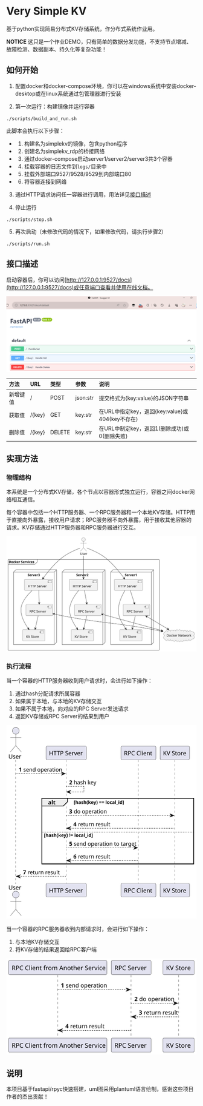 # Very Simple KV

基于python实现简易分布式KV存储系统，作分布式系统作业用。

**NOTICE** 这只是一个作业DEMO，只有简单的数据分发功能，不支持节点增减、故障检测、数据副本、持久化等复杂功能！

## 如何开始

1. 配置docker和docker-compose环境，你可以在windows系统中安装docker-desktop或在linux系统通过包管理器进行安装

2. 第一次运行：构建镜像并运行容器
```shell
./scripts/build_and_run.sh
```
此脚本会执行以下步骤：
- 1. 构建名为simplekv的镜像，包含python程序
- 2. 创建名为simplekv_rdp的桥接网络
- 3. 通过docker-compose启动server1/server2/server3共3个容器
- 4. 挂载容器的日志文件到`logs/`目录中
- 5. 挂载外部端口9527/9528/9529到内部端口80
- 6. 将容器连接到网络

3. 通过HTTP请求访问任一容器进行调用，用法详见[接口描述](#2.1)

4. 停止运行
```shell
./scripts/stop.sh
```

5. 再次启动（未修改代码的情况下，如果修改代码，请执行步骤2）
```shell
./scripts/run.sh
```

## <h2 id="2.1">接口描述</h2>

启动容器后，你可以访问[http://127.0.0.1:9527/docs](http://127.0.0.1:9527/docs)或任意端口查看并使用在线文档。

![在线文档](examples/api-doc.png)

| 方法     | URL    | 类型   | 参数     | 说明                                            |
| :------- | :----- | :----- | :------- | :---------------------------------------------- |
| 新增键值 | /      | POST   | json:str | 提交格式为{key:value}的JSON字符串               |
| 获取值   | /{key} | GET    | key:str  | 在URL中指定key，返回{key:value}或404(key不存在) |
| 删除值   | /{key} | DELETE | key:str  | 在URL中制定key，返回1(删除成功)或0(删除失败)    |

## 实现方法

### 物理结构

本系统是一个分布式KV存储，各个节点以容器形式独立运行，容器之间docker网络相互通信。

每个容器中包括一个HTTP服务器、一个RPC服务器和一个本地KV存储。HTTP用于直接向外暴露，接收用户请求；RPC服务器不向外暴露，用于接收其他容器的请求。KV存储通过HTTP服务器和RPC服务器进行交互。

![逻辑结构](examples/逻辑结构.svg)

### 执行流程

当一个容器的HTTP服务器收到用户请求时，会进行如下操作：
1. 通过hash分配请求所属容器
2. 如果属于本地，与本地的KV存储交互
3. 如果不属于本地，向对应的RPC Server发送请求
4. 返回KV存储或RPC Server的结果到用户

![接收HTTP](examples/接收http流程.svg)

当一个容器的RPC服务器收到内部请求时，会进行如下操作：
1. 与本地KV存储交互
2. 将KV存储的结果返回给RPC客户端

![接收RPC](examples/接收rpc流程.svg)

## 说明

本项目基于fastapi/rpyc快速搭建，uml图采用plantuml语言绘制，感谢这些项目作者的杰出贡献！